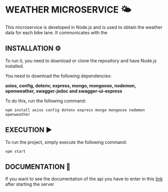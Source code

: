 # WEATHER MICROSERVICE 🌤️
This microservice is developed in Node.js and is used to obtain the weather data for each bike lane. It communicates with the

## INSTALLATION ⚙️
To run it, you need to download or clone the repository and have Node.js installed.

You need to download the following dependencies:

**axios, config, dotenv, express, mongo, mongoose, nodemon, openweather, swagger-jsdoc and swagger-ui-express**

To do this, run the following command:

    npm install axios config dotenv express mongo mongoose nodemon openweather 

## EXECUTION ▶️
To run the project, simply execute the following command:
    
    npm start

## DOCUMENTATION 📄
If you want to see the documentation of the api you have to enter in this [link](http:localhost:2000/api-docs) after starting the server

